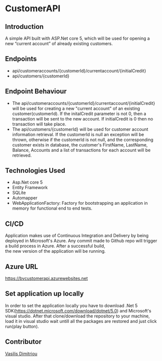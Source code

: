 # CustomerAPI

## Introduction
A simple API built with ASP.Net core 5, which will be used for opening a new “current account” of already existing customers.

## Endpoints
* api/customeraccounts/{customerId}/currentaccount/{initialCredit}
* api/customers/{customerId}

## Endpoint Behaviour
* The api/customeraccounts/{customerId}/currentaccount/{initialCredit} will be used for creating a new "current account" of an
existing customer(customerId). If the initalCredit parameter is not 0, then a transaction will be sent to the new account. If 
initialCredit is 0 then no transaction will take place.
* The api/customers/{customerId} will be used for customer account information retrieval. If the customerId is null an exception 
will be thrown, otherwise if the customerId is not null, and the corresponding customer exists in database, the customer's FirstName,
LastName, Balance, Accounts and a list of transactions for each account will be retrieved.

## Technologies Used
* Asp.Net core 5
* Entity Framework
* SQLite
* Automapper
* WebApplicationFactory: Factory for bootstrapping an application in memory for functional end to end tests.

## CI/CD
Application makes use of Continuous Integration and Delivery by being deployed in Microsoft's Azure.
Any commit made to Github repo will trigger a build process in Azure. After a successful build,  
the new version of the application will be running.

## Azure URL
https://bvcustomerapi.azurewebsites.net

## Set application up locally
In order to set the application locally you have to download .Net 5 SDK(https://dotnet.microsoft.com/download/dotnet/5.0) 
and Microsoft's visual studio. After that clone/download the repository to your machine, load it in visual studio wait untill
all the packages are restored and just click run(play button).

## Contributor
[Vasilis Dimitriou](https://github.com/Vasilisdm)
